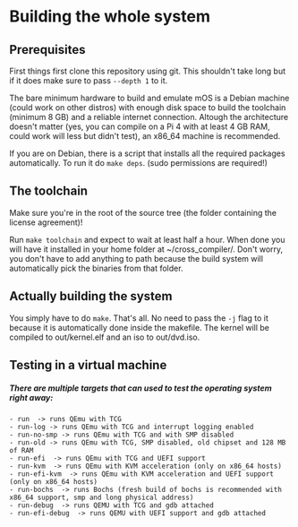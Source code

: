 # Building the whole system

## Prerequisites
First things first clone this repository using git. This shouldn't take long but if it does make sure to pass `--depth 1` to it.

The bare minimum hardware to build and emulate mOS is a Debian machine (could work on other distros) with enough disk space to build the toolchain (minimum 8 GB) and a reliable internet connection. Altough the architecture doesn't matter (yes, you can compile on a Pi 4 with at least 4 GB RAM, could work will less but didn't test), an x86_64 machine is recommended.

If you are on Debian, there is a script that installs all the required packages automatically. To run it do `make deps`. (sudo permissions are required!)

## The toolchain
Make sure you're in the root of the source tree (the folder containing the license agreement)!

Run `make toolchain` and expect to wait at least half a hour. When done you will have it installed in your home folder at ~/cross_compiler/. Don't worry, you don't have to add anything to path because the build system will automatically pick the binaries from that folder.

## Actually building the system
You simply have to do `make`. That's all. No need to pass the `-j` flag to it because it is automatically done inside the makefile. The kernel will be compiled to out/kernel.elf and an iso to out/dvd.iso.

## Testing in a virtual machine
##### There are multiple targets that can used to test the operating system right away:
    - run  -> runs QEmu with TCG
    - run-log -> runs QEmu with TCG and interrupt logging enabled
    - run-no-smp -> runs QEmu with TCG and with SMP disabled
    - run-old -> runs QEmu with TCG, SMP disabled, old chipset and 128 MB of RAM
    - run-efi  -> runs QEmu with TCG and UEFI support
    - run-kvm  -> runs QEmu with KVM acceleration (only on x86_64 hosts)
    - run-efi-kvm  -> runs QEmu with KVM acceleration and UEFI support (only on x86_64 hosts)
    - run-bochs  -> runs Bochs (fresh build of bochs is recommended with x86_64 support, smp and long physical address)
    - run-debug  -> runs QEMU with TCG and gdb attached
    - run-efi-debug  -> runs QEMU with UEFI support and gdb attached